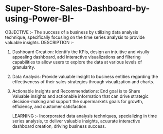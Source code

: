 # Super-Store-Sales-Dashboard-by-using-Power-BI-
OBJECTIVE :-
The success of a business by utilizing data analysis technique, specifically focusing on the
time series analysis to provide valuable insights.
DESCRIPTION :-
1. Dashboard Creation: Identify the KPIs, design an intuitive and visully appealing dashboard, add interactive
   visualizations and filtering capabilities to allow users to explore the data at various levels of granularity.

2. Data Analysis: Provide valuable insight to business entities regarding the effectiveness of their sales strategies 
    through visualization and charts.

3. Actionable Insights and Recommendations: End goal is to Share Valuable insights and actionable information that can
   drive strategic decision-making and support the supermarkets goals for growth, efficiency, and customer satisfaction.

   LEARNING :-
   Incorporated data analysis techniques, specializing in time series analysis, to deliver valuable insights, acuurate
   interactive dashboard creation, driving business success.
